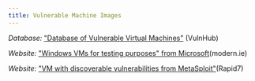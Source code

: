 ```yaml
---
title: Vulnerable Machine Images
---
```


  *Database:* ["Database of Vulnerable Virtual Machines"](http://www.vulnhub.com) (VulnHub)
  
  *Website:* ["Windows VMs for testing purposes" from Microsoft](https://www.modern.ie/en-us/virtualization-tools#downloads)(modern.ie)

  *Website:* ["VM with discoverable vulnerabilities from MetaSploit"](https://information.rapid7.com/metasploitable-download.html)(Rapid7)
